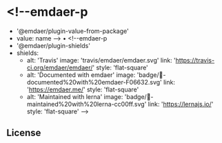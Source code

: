 # <!--emdaer-p
  - '@emdaer/plugin-value-from-package'
  - value: name
--> • <!--emdaer-p
  - '@emdaer/plugin-shields'
  - shields:
      - alt: 'Travis'
        image: 'travis/emdaer/emdaer.svg'
        link: 'https://travis-ci.org/emdaer/emdaer/'
        style: 'flat-square'
      - alt: 'Documented with emdaer'
        image: 'badge/📓-documented%20with%20emdaer-F06632.svg'
        link: 'https://emdaer.me/'
        style: 'flat-square'
      - alt: 'Maintained with lerna'
        image: 'badge/🐉-maintained%20with%20lerna-cc00ff.svg'
        link: 'https://lernajs.io/'
        style: 'flat-square'
-->

<!--emdaer-p
  - '@emdaer/plugin-value-from-package'
  - value: description
-->

<!--emdaer-p
  - '@emdaer/plugin-import'
  - path: .emdaer/README/what-is-emdaer.md
-->

<!--emdaer-p
  - '@emdaer/plugin-import'
  - path: .emdaer/README/how-emdaer-works.md
-->

<!--emdaer-p
  - '@emdaer/plugin-import'
  - path: .emdaer/README/adding-emdaer-to-your-project.md
-->

<!--emdaer-p
  - '@emdaer/plugin-import'
  - path: .emdaer/README/contributing.md
-->

## License

<!--emdaer-p
  - '@emdaer/plugin-license-reference'
-->

<!--emdaer-t
  - '@emdaer/transform-smartypants'
  - options: q
-->
